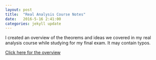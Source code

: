 ```yaml
---
layout: post
title:  "Real Analysis Course Notes"
date:   2016-5-16 2:41:00
categories: jekyll update
---
```


I created an overview of the theorems and ideas we covered in my real analysis course while
studying for my final exam. It may contain typos.

[Click here for the overview](https://jcreinhold.github.io/docs/realanalysisoverview.pdf)
